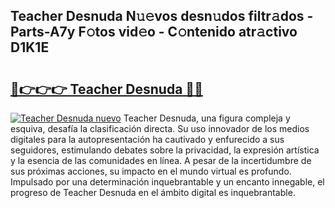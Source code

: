 ## Teacher Desnuda N𝚞𝚎vos desn𝚞dos filtr𝚊dos - Parts-A7y F𝚘tos vid𝚎o - C𝚘ntenido atr𝚊ctivo D1K1E

# <h2><a href="http://mb7nan.tromn.icu/?c=Teacher+Desnuda">🔗👉👉👉 Teacher Desnuda 🔗🔗</a></h2>

[![Teacher Desnuda nuevo](https://i.imgur.com/pEAQMta.gif)](http://mb7nan.tromn.icu/?c=Teacher+Desnuda)
Teacher Desnuda, una figura compleja y esquiva, desafía la clasificación directa. Su uso innovador de los medios digitales para la autopresentación ha cautivado y enfurecido a sus seguidores, estimulando debates sobre la privacidad, la expresión artística y la esencia de las comunidades en línea. A pesar de la incertidumbre de sus próximas acciones, su impacto en el mundo virtual es profundo. Impulsado por una determinación inquebrantable y un encanto innegable, el progreso de Teacher Desnuda en el ámbito digital es inquebrantable.
